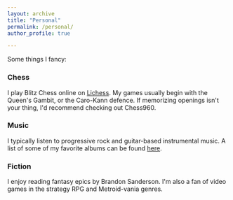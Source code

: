 ```yaml
---
layout: archive
title: "Personal"
permalink: /personal/
author_profile: true

---
```


<p>Some things I fancy:</p>

<h3>Chess</h3>
<p>
I play Blitz Chess online on <a
href="https://lichess.org/@/nickpappu">Lichess</a>. My games usually
begin with the Queen's Gambit, or the Caro-Kann defence. If memorizing
openings isn't your thing, I'd recommend checking out Chess960.
</p>

<h3>Music</h3>

I typically listen to progressive rock and guitar-based instrumental
music. A list of some of my favorite albums can be found
<a href="http://www.progarchives.com/Collaborators.asp?id=73264&listreviews=rate&showall=true#reviews">here</a>.

<h3>Fiction</h3>

<p>
I enjoy reading fantasy epics by Brandon Sanderson. I'm also a fan of
video games in the strategy RPG and Metroid-vania genres.
</p>

